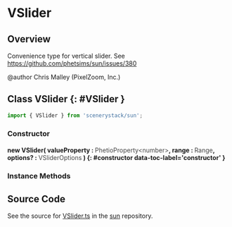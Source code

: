 # VSlider

## Overview

Convenience type for vertical slider.
See https://github.com/phetsims/sun/issues/380

@author Chris Malley (PixelZoom, Inc.)

## Class VSlider {: #VSlider }


```js
import { VSlider } from 'scenerystack/sun';
```
### Constructor

#### new VSlider( valueProperty : <span style="font-weight: 400; opacity: 80%;">PhetioProperty&lt;number&gt;</span>, range : <span style="font-weight: 400; opacity: 80%;">Range</span>, options? : <span style="font-weight: 400; opacity: 80%;">VSliderOptions</span> ) {: #constructor data-toc-label='constructor' }

### Instance Methods





## Source Code

See the source for [VSlider.ts](https://github.com/phetsims/sun/blob/main/js/VSlider.ts) in the [sun](https://github.com/phetsims/sun) repository.
